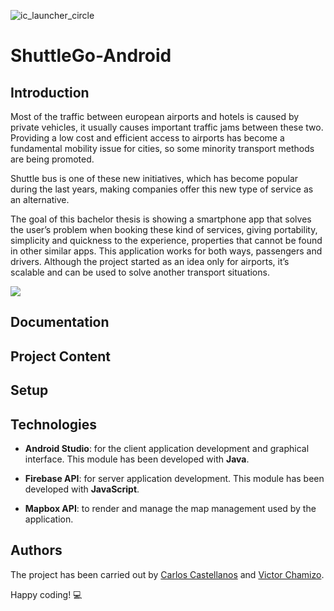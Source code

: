 ![ic_launcher_circle](https://user-images.githubusercontent.com/32466953/69854101-87b72380-1288-11ea-8de2-9964440e1179.png)

# ShuttleGo-Android

## Introduction
Most of the traffic between european airports and hotels is caused by private vehicles, it usually causes important traffic jams between these two. Providing a low cost and efficient access to airports has become a fundamental mobility issue for cities, so some minority transport methods are being promoted.

Shuttle bus is one of these new initiatives, which has become popular during the last years, making companies offer this new type of service as an alternative.

The goal of this bachelor thesis is showing a smartphone app that solves the user’s problem when booking these kind of services, giving portability, simplicity and quickness to the experience, properties that cannot be found in other similar apps. This application works for both ways, passengers and drivers. Although the project started as an idea only for airports, it’s scalable and can be used to solve another transport situations.

![](https://i.pinimg.com/originals/38/07/cd/3807cdf23c778c8789dbc7e723cae490.gif)

## Documentation

## Project Content

## Setup

## Technologies
  - **Android Studio**: for the client application development and graphical interface. This module has been 
    developed with **Java**.
    
  - **Firebase API**: for server application development. This module has been developed with **JavaScript**.
  
  - **Mapbox API**: to render and manage the map management used by the application.

## Authors
The project has been carried out by [Carlos Castellanos](https://github.com/carlosCharlie) and [Victor Chamizo](https://github.com/vctorChamizo).

Happy coding! 💻
